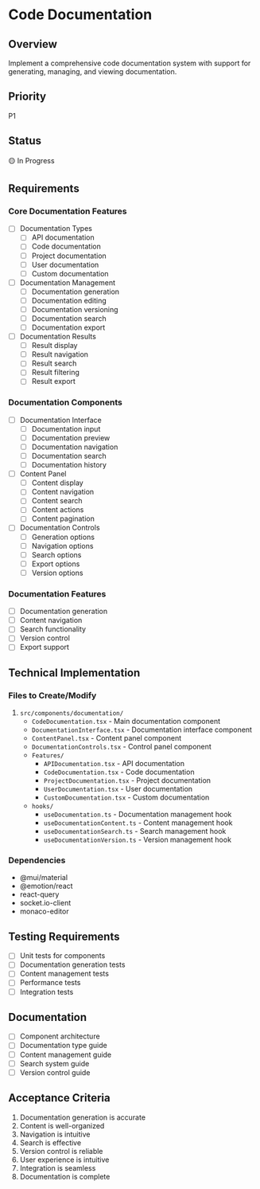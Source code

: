 # Code Documentation

## Overview
Implement a comprehensive code documentation system with support for generating, managing, and viewing documentation.

## Priority
P1

## Status
🟡 In Progress

## Requirements

### Core Documentation Features
- [ ] Documentation Types
  - [ ] API documentation
  - [ ] Code documentation
  - [ ] Project documentation
  - [ ] User documentation
  - [ ] Custom documentation
- [ ] Documentation Management
  - [ ] Documentation generation
  - [ ] Documentation editing
  - [ ] Documentation versioning
  - [ ] Documentation search
  - [ ] Documentation export
- [ ] Documentation Results
  - [ ] Result display
  - [ ] Result navigation
  - [ ] Result search
  - [ ] Result filtering
  - [ ] Result export

### Documentation Components
- [ ] Documentation Interface
  - [ ] Documentation input
  - [ ] Documentation preview
  - [ ] Documentation navigation
  - [ ] Documentation search
  - [ ] Documentation history
- [ ] Content Panel
  - [ ] Content display
  - [ ] Content navigation
  - [ ] Content search
  - [ ] Content actions
  - [ ] Content pagination
- [ ] Documentation Controls
  - [ ] Generation options
  - [ ] Navigation options
  - [ ] Search options
  - [ ] Export options
  - [ ] Version options

### Documentation Features
- [ ] Documentation generation
- [ ] Content navigation
- [ ] Search functionality
- [ ] Version control
- [ ] Export support

## Technical Implementation

### Files to Create/Modify
1. `src/components/documentation/`
   - `CodeDocumentation.tsx` - Main documentation component
   - `DocumentationInterface.tsx` - Documentation interface component
   - `ContentPanel.tsx` - Content panel component
   - `DocumentationControls.tsx` - Control panel component
   - `Features/`
     - `APIDocumentation.tsx` - API documentation
     - `CodeDocumentation.tsx` - Code documentation
     - `ProjectDocumentation.tsx` - Project documentation
     - `UserDocumentation.tsx` - User documentation
     - `CustomDocumentation.tsx` - Custom documentation
   - `hooks/`
     - `useDocumentation.ts` - Documentation management hook
     - `useDocumentationContent.ts` - Content management hook
     - `useDocumentationSearch.ts` - Search management hook
     - `useDocumentationVersion.ts` - Version management hook

### Dependencies
- @mui/material
- @emotion/react
- react-query
- socket.io-client
- monaco-editor

## Testing Requirements
- [ ] Unit tests for components
- [ ] Documentation generation tests
- [ ] Content management tests
- [ ] Performance tests
- [ ] Integration tests

## Documentation
- [ ] Component architecture
- [ ] Documentation type guide
- [ ] Content management guide
- [ ] Search system guide
- [ ] Version control guide

## Acceptance Criteria
1. Documentation generation is accurate
2. Content is well-organized
3. Navigation is intuitive
4. Search is effective
5. Version control is reliable
6. User experience is intuitive
7. Integration is seamless
8. Documentation is complete 